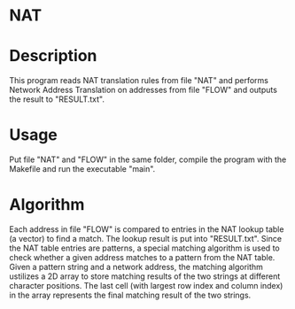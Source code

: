 # NAT
# Description
This program reads NAT translation rules from file "NAT" and performs Network Address Translation on addresses from file "FLOW" and outputs the result to "RESULT.txt".

# Usage
Put file "NAT" and "FLOW" in the same folder, compile the program with the Makefile and run the executable "main".

# Algorithm
Each address in file "FLOW" is compared to entries in the NAT lookup table (a vector) to find a match. The lookup result is put into "RESULT.txt".
Since the NAT table entries are patterns, a special matching algorithm is used to check whether a given address matches to a pattern from the NAT table. Given a pattern string and a network address, the matching algorithm ustilizes a 2D array to store matching results of the two strings at different character positions. The last cell (with largest row index and column index) in the array represents the final matching result of the two strings.
